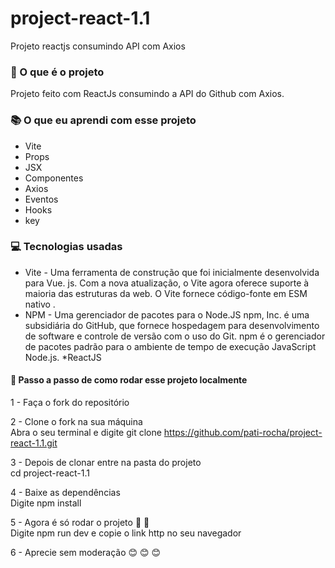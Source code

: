 # project-react-1.1
Projeto reactjs consumindo API com Axios


### 🎯 O que é o projeto
 Projeto feito com ReactJs consumindo a API do Github com Axios.

### 📚 O que eu aprendi com esse projeto

  * Vite
  * Props
  * JSX
  * Componentes
  * Axios
  * Eventos
  * Hooks
  * key

### 💻 Tecnologias usadas

 * Vite - Uma ferramenta de construção que foi inicialmente desenvolvida para Vue. js. Com a nova atualização, o Vite agora oferece suporte à maioria das estruturas da web. O Vite fornece código-fonte em ESM nativo .
 * NPM - Uma gerenciador de pacotes para o Node.JS npm, Inc. é uma subsidiária do GitHub, que fornece hospedagem para desenvolvimento de software e controle de versão com o uso do Git. npm é o gerenciador de pacotes padrão para o ambiente de tempo de execução JavaScript Node.js.
 *ReactJS
 
#### 📝 Passo a passo de como rodar esse projeto localmente

  1 - Faça o fork do repositório
 
  2 - Clone o fork na sua máquina 
   <br/>
     Abra o seu terminal e digite git clone https://github.com/pati-rocha/project-react-1.1.git
  
  3 - Depois de clonar entre na pasta do projeto
   <br/>
     cd project-react-1.1
  
  4 - Baixe as dependências 
   <br/>
     Digite npm install
     
  5 - Agora é só rodar o projeto  🎉 🎉
   <br/>
     Digite npm run dev e copie o link http no seu navegador 
     
  6 - Aprecie sem moderação 😊 😊 😊
     
  
